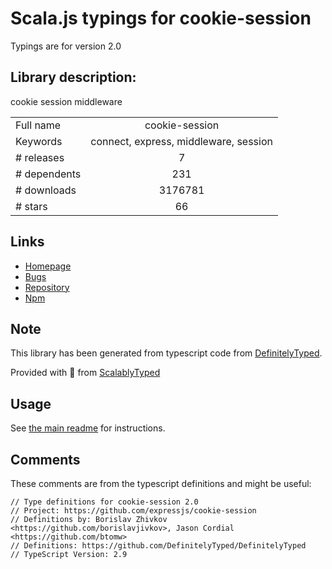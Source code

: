 
# Scala.js typings for cookie-session

Typings are for version 2.0

## Library description:
cookie session middleware

|                    |                 |
| ------------------ | :-------------: |
| Full name          | cookie-session |
| Keywords           | connect, express, middleware, session |
| # releases         | 7 |
| # dependents       | 231 |
| # downloads        | 3176781 |
| # stars            | 66 |

## Links
- [Homepage](https://github.com/expressjs/cookie-session#readme)
- [Bugs](https://github.com/expressjs/cookie-session/issues)
- [Repository](https://github.com/expressjs/cookie-session)
- [Npm](https://www.npmjs.com/package/cookie-session)
    


## Note
This library has been generated from typescript code from [DefinitelyTyped](https://definitelytyped.org).

Provided with :purple_heart: from [ScalablyTyped](https://github.com/oyvindberg/ScalablyTyped)

## Usage
See [the main readme](../../readme.md) for instructions.

## Comments

These comments are from the typescript definitions and might be useful:
```
// Type definitions for cookie-session 2.0
// Project: https://github.com/expressjs/cookie-session
// Definitions by: Borislav Zhivkov <https://github.com/borislavjivkov>, Jason Cordial <https://github.com/btomw>
// Definitions: https://github.com/DefinitelyTyped/DefinitelyTyped
// TypeScript Version: 2.9

```

